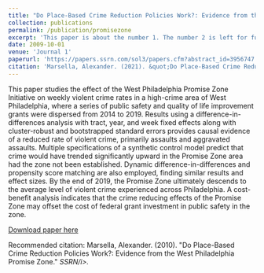 ```yaml
---
title: "Do Place-Based Crime Reduction Policies Work?: Evidence from the West Philadelphia Promise Zone"
collection: publications
permalink: /publication/promisezone
excerpt: 'This paper is about the number 1. The number 2 is left for future work.'
date: 2009-10-01
venue: 'Journal 1'
paperurl: 'https://papers.ssrn.com/sol3/papers.cfm?abstract_id=3956747'
citation: 'Marsella, Alexander. (2021). &quot;Do Place-Based Crime Reduction Policies Work?: Evidence from the West Philadelphia Promise Zone&quot; <i>SSRN</i>.'
---
```

This paper studies the effect of the West Philadelphia Promise Zone Initiative on weekly violent crime rates in a high-crime area of West Philadelphia, where a series of public safety and quality of life improvement grants were dispersed from 2014 to 2019. Results using a difference-in-differences analysis with tract, year, and week fixed effects along with cluster-robust and bootstrapped standard errors provides causal evidence of a reduced rate of violent crime, primarily assaults and aggravated assaults. Multiple specifications of a synthetic control model predict that crime would have trended significantly upward in the Promise Zone area had the zone not been established. Dynamic difference-in-differences and propensity score matching are also employed, finding similar results and effect sizes. By the end of 2019, the Promise Zone ultimately descends to the average level of violent crime experienced across Philadelphia. A cost-benefit analysis indicates that the crime reducing effects of the Promise Zone may offset the cost of federal grant investment in public safety in the zone. 

[Download paper here](http://alexmarsella.github.io/files/promisezone.pdf)

Recommended citation: Marsella, Alexander. (2010). "Do Place-Based Crime Reduction Policies Work?: Evidence from the West Philadelphia Promise Zone." <i>SSRN/i>.
